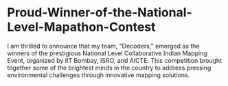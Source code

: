 # Proud-Winner-of-the-National-Level-Mapathon-Contest
I am thrilled to announce that my team, "Decoders," emerged as the winners of the prestigious National Level Collaborative Indian Mapping Event, organized by IIT Bombay, ISRO, and AICTE. This competition brought together some of the brightest minds in the country to address pressing environmental challenges through innovative mapping solutions.
